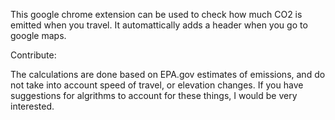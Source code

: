 This google chrome extension can be used to check how much CO2 is emitted when you travel. It automattically adds a header when you go to google maps.

Contribute:

The calculations are done based on EPA.gov estimates of emissions, and do not take into account speed of travel, or elevation changes. If you have suggestions for algrithms to account for these things, I would be very interested. 
